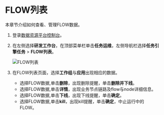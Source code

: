 # FLOW列表

本章节介绍如何查看、管理FLOW数据。

1.  登录[数据资源平台控制台](https://dataq.console.aliyun.com)。

2.  在左侧选择**研发工作台**，在顶部菜单栏单击**任务运维**，左侧导航栏选择**任务引擎任务** \> **FLOW列表**。

    ![FLOW列表](https://static-aliyun-doc.oss-accelerate.aliyuncs.com/assets/img/zh-CN/5547330161/p190037.png)

3.  在FLOW列表页面，选择**工作组**与**应用**出现相应的数据。

    -   选择FLOW数据,单击**删除**，出现删除提醒，单击**删除并下线**。
    -   选择FLOW数据,单击**详情**，出现业务节点链路及flow与node详细信息。
    -   选择FLOW数据,单击**下线**，出现下线提醒，单击**确定**。
    -   选择FLOW数据,单击**kill**，出现kill提醒，单击**确定**，中止运行中的FLOW。

